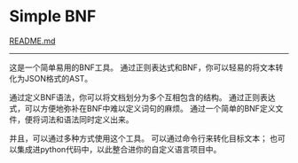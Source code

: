 # Simple BNF

[README.md](../README.md)

---

这是一个简单易用的BNF工具。
通过正则表达式和BNF，你可以轻易的将文本转化为JSON格式的AST。

通过定义BNF语法，你可以将文档划分为多个互相包含的结构。
通过正则表达式，可以方便地弥补在BNF中难以定义词句的麻烦。
通过一个简单的BNF定义文件，便将词法和语法同时定义出来。

并且，可以通过多种方式使用这个工具。
可以通过命令行来转化目标文本；
也可以集成进python代码中，以此整合进你的自定义语言项目中。
